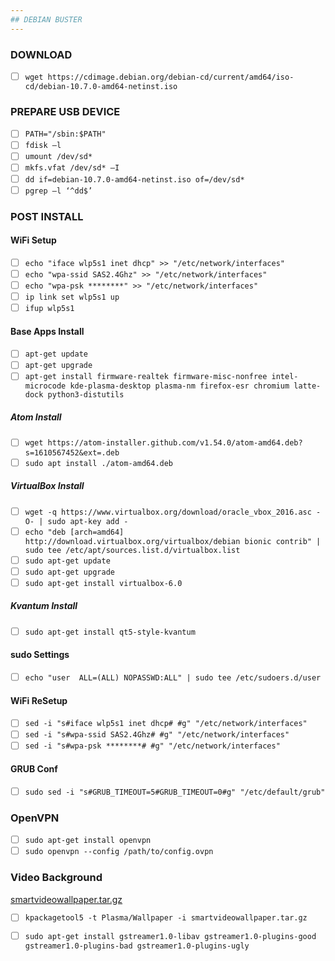 ```yaml
---
## DEBIAN BUSTER
---
```


### DOWNLOAD
- [ ] `wget https://cdimage.debian.org/debian-cd/current/amd64/iso-cd/debian-10.7.0-amd64-netinst.iso`

### PREPARE USB DEVICE
- [ ] `PATH="/sbin:$PATH"`
- [ ] `fdisk –l`
- [ ] `umount /dev/sd*`
- [ ] `mkfs.vfat /dev/sd* –I`
- [ ] `dd if=debian-10.7.0-amd64-netinst.iso of=/dev/sd*`
- [ ] `pgrep –l ‘^dd$’`

### POST INSTALL

#### WiFi Setup
- [ ] `echo "iface wlp5s1 inet dhcp" >> "/etc/network/interfaces"`
- [ ] `echo "wpa-ssid SAS2.4Ghz" >> "/etc/network/interfaces"`
- [ ] `echo "wpa-psk ********" >> "/etc/network/interfaces"`
- [ ] `ip link set wlp5s1 up`
- [ ] `ifup wlp5s1`

#### Base Apps Install
- [ ] `apt-get update`
- [ ] `apt-get upgrade`
- [ ] `apt-get install firmware-realtek firmware-misc-nonfree intel-microcode kde-plasma-desktop plasma-nm firefox-esr chromium latte-dock python3-distutils
`

##### Atom Install
- [ ] `wget https://atom-installer.github.com/v1.54.0/atom-amd64.deb?s=1610567452&ext=.deb`
- [ ] `sudo apt install ./atom-amd64.deb`

##### VirtualBox Install
- [ ] `wget -q https://www.virtualbox.org/download/oracle_vbox_2016.asc -O- | sudo apt-key add -`
- [ ] `echo "deb [arch=amd64] http://download.virtualbox.org/virtualbox/debian bionic contrib" | sudo tee /etc/apt/sources.list.d/virtualbox.list`
- [ ] `sudo apt-get update`
- [ ] `sudo apt-get upgrade`
- [ ] `sudo apt-get install virtualbox-6.0`

##### Kvantum Install
- [ ] `sudo apt-get install qt5-style-kvantum`

#### sudo Settings
- [ ] `echo "user  ALL=(ALL) NOPASSWD:ALL" | sudo tee /etc/sudoers.d/user`

#### WiFi ReSetup
- [ ] `sed -i "s#iface wlp5s1 inet dhcp# #g" "/etc/network/interfaces"`
- [ ] `sed -i "s#wpa-ssid SAS2.4Ghz# #g" "/etc/network/interfaces"`
- [ ] `sed -i "s#wpa-psk ********# #g" "/etc/network/interfaces"`

#### GRUB Conf
- [ ] `sudo sed -i "s#GRUB_TIMEOUT=5#GRUB_TIMEOUT=0#g" "/etc/default/grub"
`

### OpenVPN
- [ ] `sudo apt-get install openvpn`
- [ ] `sudo openvpn --config /path/to/config.ovpn`

### Video Background
[smartvideowallpaper.tar.gz](https://github.com/SerdarARIKAN/TEMP/files/6055140/smartvideowallpaper.tar.gz)
- [ ] `kpackagetool5 -t Plasma/Wallpaper -i smartvideowallpaper.tar.gz`
- [ ] `sudo apt-get install gstreamer1.0-libav gstreamer1.0-plugins-good gstreamer1.0-plugins-bad gstreamer1.0-plugins-ugly`



